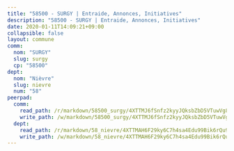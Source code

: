 ```yaml
---
title: "58500 - SURGY | Entraide, Annonces, Initiatives"
description: "58500 - SURGY | Entraide, Annonces, Initiatives"
date: 2020-01-11T14:09:21+09:00
collapsible: false
layout: commune
comm:
  nom: "SURGY"
  slug: surgy
  cp: "58500"
dept:
  nom: "Nièvre"
  slug: nievre
  num: "58"
peerpad:
  comm:
    read_path: /r/markdown/58500_surgy/4XTTMJ6fSnfz2kyyJQksbZbD5VTuwVg8PqCiwBs8kMhmGhEgX
    write_path: /w/markdown/58500_surgy/4XTTMJ6fSnfz2kyyJQksbZbD5VTuwVg8PqCiwBs8kMhmGhEgX-K3TgUjFHCwAghmuHemxmU636PrubkMYoLga3bHaYofZbKsQSpMQ7jGfuzk9fgP4Nvo69kvM6p13PTFRJjJH1bt63pS4qEonqCEbA54qsP7TFS9vNaWBFhJXm8bhtPZDrwQheQkbH
  dept:
    read_path: /r/markdown/58_nievre/4XTTMAH6F29ky6C7h4sa4Edu99Bik6rQu9XbiuBD1DvLw22pb
    write_path: /w/markdown/58_nievre/4XTTMAH6F29ky6C7h4sa4Edu99Bik6rQu9XbiuBD1DvLw22pb-K3TgUtHs3LnA4VP5N1eQxK9UkiWFz8M5ZP7N97wnUEM9Wfw65apM3LnvEX8HhP2Sd27LDh5t4GgmkbGDUaCqpnkD9BJGbaMbkS8idf1DYkYaRo6rACHXiR4PjahH89PiAFqFL3Lf
---
```


